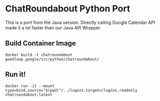 # ChatRoundabout Python Port
This is a port from the Java version. Directly calling Google Calendar API made it a lot faster than our Java API Wrapper. 

## Build Container Image
```
docker build -t chatroundabout goodloop.google/src/python/chatroundabout/
```

## Run it!
```
docker run -it --mount type=bind,source="$(pwd)"/../logins,target=/logins,readonly chatroundabout:latest
```